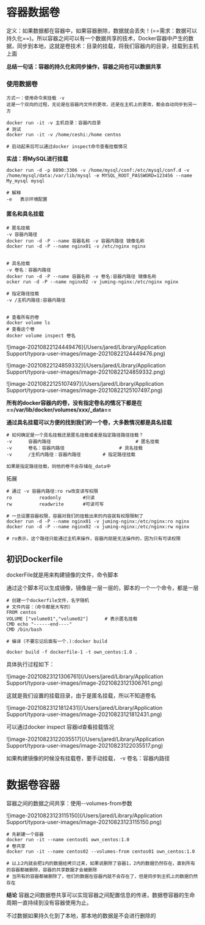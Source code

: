 # 容器数据卷

定义：如果数据都在容器中，如果容器删除，数据就会丢失！(==需求：数据可以持久化==)。所以容器之间可以有一个数据共享的技术，Docker容器中产生的数据，同步到本地，这就是卷技术：目录的挂载，将我们容器内的目录，挂载到主机上面

**总结一句话：容器的持久化和同步操作，容器之间也可以数据共享**



### 使用数据卷

```
方式一：使用命令来挂载 -v
这是一个双向的过程，无论是在容器内文件的更改，还是在主机上的更改，都会自动同步到另一方

docker run -it -v 主机目录：容器内目录
# 测试
docker run -it -v /home/ceshi:/home centos

# 启动起来后可以通过docker inspect命令查看挂载情况
```

**实战：将MySQL进行挂载**

```
docker run -d -p 8890:3306 -v /home/mysql/conf:/etc/mysql/conf.d -v /home/mysql/data:/var/lib/mysql -e MYSQL_ROOT_PASSWORD=123456 --name My_mysql mysql

# 解释
-e   表示环境配置
```



#### 匿名和具名挂载

```
# 匿名挂载
-v 容器内路径
docker run -d -P --name 容器名称 -v 容器内路径 镜像名称
docker run -d -P --name nginx01 -v /etc/nginx nginx


# 具名挂载
-v 卷名：容器内路径
docker run -d -P --name 容器名称 -v 卷名:容器内路径 镜像名称
ocker run -d -P --name nginx02 -v juming-nginx:/etc/nginx nginx

# 指定路径挂载
-v /主机内路径:容器内路径


# 查看所有的卷
docker volume ls
# 查看这个卷
docker volume inspect 卷名
```

![image-20210822124449476](/Users/jared/Library/Application Support/typora-user-images/image-20210822124449476.png)

![image-20210822124859332](/Users/jared/Library/Application Support/typora-user-images/image-20210822124859332.png)

![image-20210822125107497](/Users/jared/Library/Application Support/typora-user-images/image-20210822125107497.png)

**所有的docker容器内的卷，没有指定卷名的情况下都是在==/var/lib/docker/volumes/xxx/_data==**

**通过具名挂载可以方便的找到我们的一个卷，大多数情况都是具名挂载**



```
# 如何确定是一个具名挂载还是匿名挂载或者是指定路径路径挂载？
-v		容器内路径								# 匿名挂载
-v		卷名：容器内路径					# 具名挂载
-v		/主机内路径：容器内路径		# 指定路径挂载

如果是指定路径挂载，则他的卷不会存储在_data中
```

拓展

```
# 通过 -v 容器内路径:ro rw改变读写权限
ro			readonly		#只读
rw			readwrite		#可读可写

# 一旦设置容器权限，容器对我们的挂载出来的内容就有权限限制了
docker run -d -P --name nginx01 -v juming-nginx:/etc/nginx:ro nginx
docker run -d -P --name nginx02 -v juming-nginx:/etc/nginx:rw nginx

# ro表示，这个路径只能通过主机来操作，容器内部是无法操作的，因为只有可读权限
```



## 初识Dockerfile

dockerFile就是用来构建镜像的文件，命令脚本

通过这个脚本可以生成镜像，镜像是一层一层的，脚本的一个一个命令，都是一层

```
# 创建一个dockerfile文件，名字随机
# 文件内容：（命令都是大写的）
FROM centos
VOLUME ["volume01","volume02"]		# 表示匿名挂载
CMD echo "------end----"
CMD /bin/bash

# 编译（不要忘记后面有一个.):docker build

docker build -f dockerfile-1 -t own_centos:1.0 .
```

具体执行过程如下：

![image-20210823121306761](/Users/jared/Library/Application Support/typora-user-images/image-20210823121306761.png)

这就是我们设置的挂载目录，由于是匿名挂载，所以不知道卷名

![image-20210823121812431](/Users/jared/Library/Application Support/typora-user-images/image-20210823121812431.png)

可以通过docker inspect 容器id查看挂载情况

![image-20210823122035517](/Users/jared/Library/Application Support/typora-user-images/image-20210823122035517.png)

如果构建镜像的时候没有挂载卷，要手动挂载， -v 卷名：容器内路径



# 数据卷容器

容器之间的数据之间共享：使用--volumes-from参数

![image-20210823123115150](/Users/jared/Library/Application Support/typora-user-images/image-20210823123115150.png)



```
# 先新建一个容器
docker run -it --name centos01 own_centos:1.0
# 卷共享
docker run -it --name centos02 --volumes-from centos01 own_centos:1.0

# 以上2内就会把1内的数据给拷贝过来，如果说删除了容器1，2内的数据仍然存在，直到所有的容器都被删除，容器的共享数据才会被删除
# 当所有的容器都被删除了，他们的数据在容器内就不会存在了，但是同步到主机上的数据仍然存在
```

**结论**
容器之间数据卷共享可以实现容器之间配置信息的传递，数据卷容器的生命周期一直持续到没有容器使用为止。

不过数据如果持久化到了本地，那本地的数据是不会进行删除的

